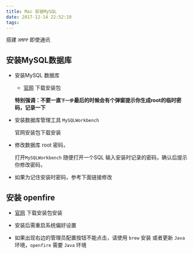 ```yaml
---
title: Mac 安装MySQL
date: 2017-12-14 22:52:19
tags:
---
```

搭建 `XMPP` 即使通讯


## 安装MySQL数据库

- 安装MySQL 数据库	
	- [官网](https://www.mysql.com/) 下载安装包

	**特别强调：不要一直`下一步`最后的时候会有个弹窗提示你生成root的临时密码，记录一下**
	
-  安装数据库管理工具 `MySQLWorkbench`

	官网安装包下载安装
	
- 修改数据库 root 密码，
	 
	打开`MySQLWorkbench` 随便打开一个SQL 输入安装时记录的密码，确认后提示你修改密码，
	
- 如果为记住安装时密码，参考下面链接修改

	[](https://www.cnblogs.com/sunny3096/p/7954129.html) 

## 安装 openfire 

- [官网](https://www.igniterealtime.org/downloads/index.jsp) 下载安装包安装

- 安装后需重启系统偏好设置
- 如果出现右边的管理员配置按钮不能点击，请使用 `brew` 安装 或者更新 `Java` 环境，`openfire` 需要 `Java` 环境  
	



 